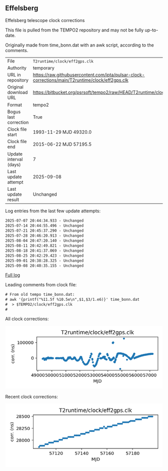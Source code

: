 
## Effelsberg

Effelsberg telescope clock corrections

This file is pulled from the TEMPO2 repository and may not be fully
up-to-date.

Originally made from time_bonn.dat with an awk script, according to
the comments.

|     |     |
|:--- |:--- |
| File | `T2runtime/clock/eff2gps.clk` |
| Authority | temporary |
| URL in repository | <https://raw.githubusercontent.com/ipta/pulsar-clock-corrections/main/T2runtime/clock/eff2gps.clk> |
| Original download URL | <https://bitbucket.org/psrsoft/tempo2/raw/HEAD/T2runtime/clock/eff2gps.clk> |
| Format | tempo2 |
| Bogus last correction | True |
| Clock file start | 1993-11-29 MJD 49320.0 |
| Clock file end | 2015-06-22 MJD 57195.5 |
| Update interval (days) | 7 |
| Last update attempt | 2025-09-08 |
| Last update result | Unchanged |

Log entries from the last few update attempts:
```
2025-07-07 20:44:34.933 - Unchanged
2025-07-14 20:44:55.496 - Unchanged
2025-07-21 20:45:37.290 - Unchanged
2025-07-28 20:46:20.913 - Unchanged
2025-08-04 20:47:20.140 - Unchanged
2025-08-11 20:42:49.821 - Unchanged
2025-08-18 20:41:37.069 - Unchanged
2025-08-25 20:42:29.423 - Unchanged
2025-09-01 20:38:28.325 - Unchanged
2025-09-08 20:40:35.155 - Unchanged
```
[Full log](https://raw.githubusercontent.com/ipta/pulsar-clock-corrections/main/log/T2runtime/clock/eff2gps.clk.log)

Leading comments from clock file:

    # From old tempo time_bonn.dat:
    # awk '{printf("%11.5f %10.5e\n",$1,$3/1.e6)}' time_bonn.dat
    #  > $TEMPO2/clock/eff2gps.clk
    #



All clock corrections:

![plot of all clock corrections](eff2gps.clk.png "All corrections")

Recent clock corrections:

![plot of recent clock corrections](eff2gps.clk.short.png "Recent corrections")

